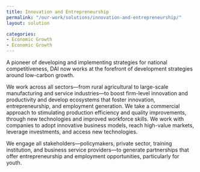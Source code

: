 ```yaml
---
title: Innovation and Entrepreneurship
permalink: "/our-work/solutions/innovation-and-entrepreneurship/"
layout: solution

categories:
- Economic Growth
- Economic Growth
---
```


A pioneer of developing and implementing strategies for national competitiveness, DAI now works at the forefront of development strategies around low-carbon growth.

We work across all sectors—from rural agricultural to large-scale manufacturing and service industries—to boost firm-level innovation and productivity and develop ecosystems that foster innovation, entrepreneurship, and employment generation. We take a commercial approach to stimulating production efficiency and quality improvements, through new technologies and improved workforce skills. We work with companies to adopt innovative business models, reach high-value markets, leverage investments, and access new technologies.

We engage all stakeholders—policymakers, private sector, training institution, and business service providers—to generate partnerships that offer entrepreneurship and employment opportunities, particularly for youth.
